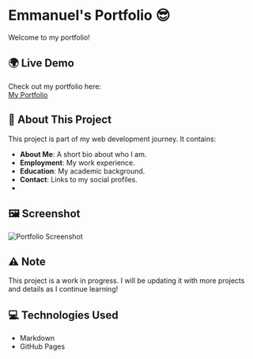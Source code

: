 # Emmanuel's Portfolio 😎

Welcome to my portfolio! 
## 🌍 Live Demo
Check out my portfolio here:  
[My Portfolio](https://emmanuel2020-bit.github.io/markdown-portfolio/)

## 📌 About This Project
This project is part of my web development journey. It contains:
- **About Me**: A short bio about who I am.
- **Employment**: My work experience.
- **Education**: My academic background.
- **Contact**: Links to my social profiles.
- 
## 🖼️ Screenshot
![Portfolio Screenshot](https://via.placeholder.com/800x400.png?text=Coming+Soon)


## ⚠️ Note
This project is a work in progress. I will be updating it with more projects and details as I continue learning!

## 💻 Technologies Used
- Markdown
- GitHub Pages


